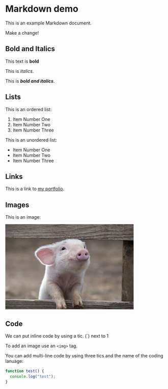 # Markdown demo

This is an example Markdown document.

Make a change!

## Bold and Italics

This text is **bold**

This is _italics_.

This is **_bold and italics_**.

## Lists

This is an ordered list:

1. Item Number One
2. Item Number Two
3. Item Number Three

This is an unordered list:

- Item Number One
- Item Number Two
- Item Number Three

## Links

This is a link to [my portfolio](https://github.com/Audreycmk).

## Images

This is an image:

![Pig](Pig.jpg)

## Code

We can put inline code by using a tic. (`) next to 1

To add an image use an `<img>` tag.

You can add multi-line code by using three tics and the name of the coding lanuage:

```javascript
function test() {
  console.log("test");
}
```

